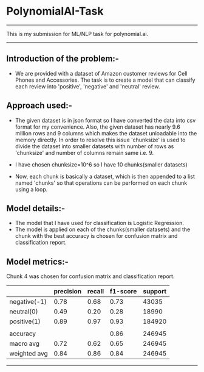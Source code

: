 # PolynomialAI-Task

----

This is my submission for ML/NLP task for polynomial.ai.

----

## Introduction of the problem:-
- We are provided with a dataset of Amazon customer reviews for Cell Phones and Accessories. The task is to create a model that can classify each review into 'positive', 'negative' and 'neutral' review.
 
 ## Approach used:- 
 - The given dataset is in json format so I have converted the data into csv format for my convenience. Also, the given dataset has nearly 9.6 million rows and 9 columns which makes the dataset unloadable into the memory directly. In order to resolve this issue 'chunksize' is used to divide the dataset into smaller datasets with number of rows as 'chunksize' and number of columns remain same i.e. 9.
 
 - I have chosen chunksize=10^6 so I have 10 chunks(smaller datasets)
 
 - Now, each chunk is basically a dataset, which is then appended to a list named 'chunks' so that operations can be performed on each chunk using a loop.
 
 ## Model details:-
 - The model that I have used for classification is Logistic Regression.
 - The model is applied on each of the chunks(smaller datasets) and the chunk with the best accuracy is chosen for confusion matrix and classification report.
 
 ## Model metrics:- 
 Chunk 4 was chosen for confusion matrix and classification report.
 

|                      | precision | recall | f1-score | support |
|----------------------|-----------|--------|----------|---------|
| negative(-1)         | 0.78      | 0.68   | 0.73     | 43035   |
| neutral(0)           | 0.49      | 0.20   | 0.28     | 18990   |
| positive(1)          | 0.89      | 0.97   | 0.93     | 184920  |
|                                                                |
| accuracy             |           |        | 0.86     | 246945  |
| macro avg            | 0.72      | 0.62   | 0.65     | 246945  |
| weighted avg         | 0.84      | 0.86   | 0.84     | 246945  |
------------------------------------------------------------------

 
